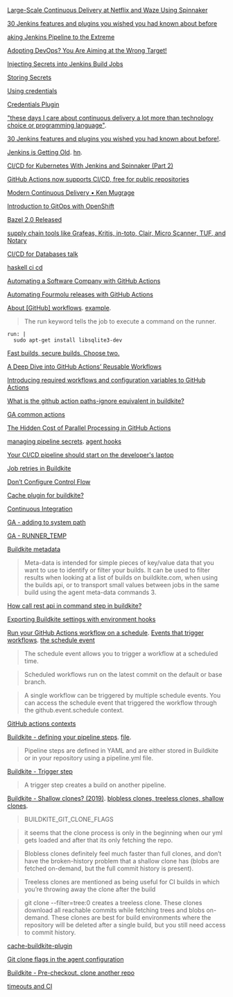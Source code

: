 [Large-Scale Continuous Delivery at Netflix and Waze Using Spinnaker](https://www.youtube.com/watch?time_continue=12&v=PLNheBiWOGI)

[30 Jenkins features and plugins you wished you had known about before](https://www.youtube.com/watch?v=6BIry0cepz4)

[aking Jenkins Pipeline to the Extreme](https://www.youtube.com/watch?v=LgcYertiI70)

[Adopting DevOps? You Are Aiming at the Wrong Target!](https://www.infoq.com/presentations/devops-transforming-it)


[Injecting Secrets into Jenkins Build Jobs
](https://support.cloudbees.com/hc/en-us/articles/203802500-Injecting-Secrets-into-Jenkins-Build-Jobs)

[Storing Secrets ](https://jenkins.io/doc/developer/security/secrets/)

[Using credentials](https://jenkins.io/doc/book/using/using-credentials/)

[Credentials Plugin](https://wiki.jenkins.io/display/JENKINS/Credentials+Plugin)

["these days I care about continuous delivery a lot more than technology choice or programming language"](https://twitter.com/thumphriees/status/1054480904167419905).

[30 Jenkins features and plugins you wished you had known about before!](https://www.youtube.com/watch?v=6BIry0cepz4).

[Jenkins is Getting Old](https://itnext.io/jenkins-is-getting-old-2c98b3422f79). [hn](https://news.ycombinator.com/item?id=19781251).

[CI/CD for Kubernetes With Jenkins and Spinnaker (Part 2)](https://dzone.com/articles/cicd-for-kubernetes-with-jenkins-and-spinnaker-con)

[GitHub Actions now supports CI/CD, free for public repositories](https://news.ycombinator.com/item?id=20646350)

[Modern Continuous Delivery • Ken Mugrage](https://www.youtube.com/watch?v=w008iz_UwDk&list=PLEx5khR4g7PKT9RvuVyQxJLO8CZUJzNMy&index=25)

[Introduction to GitOps with OpenShift](https://blog.openshift.com/introduction-to-gitops-with-openshift/)

[Bazel 2.0 Released](https://news.ycombinator.com/item?id=21863393)

[supply chain tools like Grafeas, Kritis, in-toto, Clair, Micro Scanner, TUF, and Notary](https://twitter.com/JAXenterCOM/status/1223272225127780355)

[CI/CD for Databases talk](https://twitter.com/jbogard/status/1223262501544087552)

[haskell ci cd](https://www.reddit.com/r/haskell/comments/eykyzf/what_is_your_haskell_cicd_like_in_2020/)

[Automating a Software Company with GitHub Actions](https://news.ycombinator.com/item?id=28234057)

[Automating Fourmolu releases with GitHub Actions](https://brandonchinn178.github.io/blog/2022/05/19/automating-fourmolu-releases-with-github-actions.html)

[About [GitHub] workflows](https://docs.github.com/en/actions/using-workflows/about-workflows). [example](https://github.com/github/darrrr/actions/runs/39771470/workflow).

> The run keyword tells the job to execute a command on the runner.

    run: |
      sudo apt-get install libsqlite3-dev

[Fast builds, secure builds. Choose two.](https://stripe.com/blog/fast-secure-builds-choose-two)

[A Deep Dive into GitHub Actions’ Reusable Workflows](https://betterprogramming.pub/how-to-use-github-actions-reusable-workflow-8604e8cbf258)

[Introducing required workflows and configuration variables to GitHub Actions](https://github.blog/2023-01-10-introducing-required-workflows-and-configuration-variables-to-github-actions/)

[What is the github action paths-ignore equivalent in buildkite?](https://forum.buildkite.community/t/what-is-the-github-action-paths-ignore-equivalent-in-buildkite/2045)

[GA common actions](https://ashishb.net/tech/common-pitfalls-of-github-actions/)

[The Hidden Cost of Parallel Processing in GitHub Actions](https://betterprogramming.pub/the-hidden-cost-of-parallel-processing-in-github-actions-63f25b2d5f6a)

[managing pipeline secrets](https://buildkite.com/docs/pipelines/secrets). [agent hooks](https://buildkite.com/docs/agent/v3/hooks#hook-locations-agent-hooks)

[Your CI/CD pipeline should start on the developer's laptop](https://twitter.com/solomonstre/status/1649118014594502656)

[Job retries in Buildkite](https://buildkite.com/blog/job-retries)

[Don’t Configure Control Flow](https://lobste.rs/s/ycj1l5/don_t_configure_control_flow)

[Cache plugin for buildkite?](https://forum.buildkite.community/t/cache-plugin-for-buildkite/1324)

[Continuous Integration](https://martinfowler.com/articles/continuousIntegration.html)

[GA - adding to system path](https://docs.github.com/en/actions/using-workflows/workflow-commands-for-github-actions#adding-a-system-path)

[GA - RUNNER_TEMP](https://docs.github.com/en/actions/learn-github-actions/variables)

[Buildkite metadata](https://forum.buildkite.community/t/need-clarification-on-meta-data-usage-pattern/762)

> Meta-data is intended for simple pieces of key/value data that you want to use to identify or filter your builds. It can be used to filter results when looking at a list of builds on buildkite.com, when using the builds api, or to transport small values between jobs in the same build using the agent meta-data commands 3.

[How call rest api in command step in buildkite?](https://stackoverflow.com/questions/76983485/how-call-rest-api-in-command-step-in-buildkite)

[Exporting Buildkite settings with environment hooks](https://buildkite.com/docs/pipelines/secrets#exporting-secrets-with-environment-hooks)

[Run your GitHub Actions workflow on a schedule](https://jasonet.co/posts/scheduled-actions/). [Events that trigger workflows](https://docs.github.com/en/actions/using-workflows/events-that-trigger-workflows). [the schedule event](https://docs.github.com/en/actions/using-workflows/events-that-trigger-workflows#schedule)

> The schedule event allows you to trigger a workflow at a scheduled time.

> Scheduled workflows run on the latest commit on the default or base branch.

> A single workflow can be triggered by multiple schedule events. You can access the schedule event that triggered the workflow through the github.event.schedule context. 

[GitHub actions contexts](https://docs.github.com/en/actions/learn-github-actions/contexts)

[Buildkite - defining your pipeline steps](https://buildkite.com/docs/pipelines/defining-steps). [file](https://buildkite.com/docs/pipelines/defining-steps#step-defaults-pipeline-dot-yml-file).

> Pipeline steps are defined in YAML and are either stored in Buildkite or in your repository using a pipeline.yml file.

[Buildkite - Trigger step](https://buildkite.com/docs/pipelines/trigger-step)

> A trigger step creates a build on another pipeline.

[Buildkite - Shallow clones? (2019)](https://forum.buildkite.community/t/shallow-clones/282). [blobless clones, treeless clones, shallow clones](https://github.blog/2020-12-21-get-up-to-speed-with-partial-clone-and-shallow-clone/). 

> BUILDKITE_GIT_CLONE_FLAGS

> it seems that the clone process is only in the beginning when our yml gets loaded and after that its only fetching the repo.

> Blobless clones definitely feel much faster than full clones, and don’t have the broken-history problem that a shallow clone has (blobs are fetched on-demand, but the full commit history is present).

> Treeless clones are mentioned as being useful for CI builds in which you’re throwing away the clone after the build

> git clone --filter=tree:0 <url> creates a treeless clone. These clones download all reachable commits while fetching trees and blobs on-demand. These clones are best for build environments where the repository will be deleted after a single build, but you still need access to commit history.

[cache-buildkite-plugin](https://github.com/buildkite-plugins/cache-buildkite-plugin)

[Git clone flags in the agent configuration](https://buildkite.com/docs/agent/v3/configuration#git-clone-flags)

[Buildkite - Pre-checkout. clone another repo](https://forum.buildkite.community/t/pre-checkout-clone-another-repo/2053)

[timeouts and CI](https://twitter.com/joseph_h_garvin/status/1784380166342332657)



